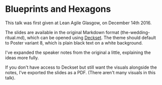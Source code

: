 # Blueprints and Hexagons

This talk was first given at Lean Agile Glasgow, on December 14th 2016.

The slides are available in the original Markdown format (the-wedding-ritual.md), which can be opened using [Deckset](http://decksetapp.com). The theme should default to Poster variant 8, which is plain black text on a white background.

I've expanded the speaker notes from the original a little, explaining the ideas more fully.

If you don't have access to Deckset but still want the visuals alongside the notes, I've exported the slides as a PDF. (There aren't many visuals in this talk).
